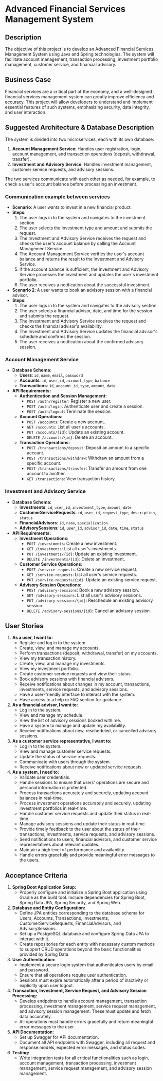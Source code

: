 # Advanced Financial Services Management System

## Description
The objective of this project is to develop an Advanced Financial Services Management System using Java and Spring 
technologies. The system will facilitate account management, transaction processing, investment portfolio 
management, customer service, and financial advisory.

## Business Case
Financial services are a critical part of the economy, and a well-designed financial services management system 
can greatly improve efficiency and accuracy. This project will allow developers to understand and implement 
essential features of such systems, emphasizing security, data integrity, and user interaction.

## Suggested Architecture & Database Description
The system is divided into two microservices, each with its own database:

1. **Account Management Service**: Handles user registration, login, account management, and transaction operations (deposit, withdrawal, transfer).
2. **Investment and Advisory Service**: Handles investment management, customer service requests, and advisory sessions.

The two services communicate with each other as needed, for example, to check a user's account balance before 
processing an investment.

### Communication example between services
- **Scenario**: A user wants to invest in a new financial product.
- **Steps**:
    1. The user logs in to the system and navigates to the investment section.
    2. The user selects the investment type and amount and submits the request.
    3. The Investment and Advisory Service receives the request and checks the user's account balance by calling the Account Management Service.
    4. The Account Management Service verifies the user's account balance and returns the result to the Investment and Advisory Service.
    5. If the account balance is sufficient, the Investment and Advisory Service processes the investment and updates the user's investment portfolio.
    6. The user receives a notification about the successful investment.
- **Scenario 2**: A user wants to book an advisory session with a financial advisor.
- **Steps**:
    1. The user logs in to the system and navigates to the advisory section.
    2. The user selects a financial advisor, date, and time for the session and submits the request.
    3. The Investment and Advisory Service receives the request and checks the financial advisor's availability.
    4. The Investment and Advisory Service updates the financial advisor's schedule and confirms the session.
    5. The user receives a notification about the confirmed advisory session.

### Account Management Service
- **Database Schema:**
    - **Users**: `id`, `name`, `email`, `password`
    - **Accounts**: `id`, `user_id`, `account_type`, `balance`
    - **Transactions**: `id`, `account_id`, `type`, `amount`, `date`
- **API Requirements:**
    - **Authentication and Session Management:**
        - `POST /auth/register`: Register a new user.
        - `POST /auth/login`: Authenticate user and create a session.
        - `POST /auth/logout`: Terminate the session.
    - **Account Operations:**
        - `POST /accounts`: Create a new account.
        - `GET /accounts`: List all user's accounts.
        - `PUT /accounts/{id}`: Update an existing account.
        - `DELETE /accounts/{id}`: Delete an account.
    - **Transaction Operations:**
        - `POST /transactions/deposit`: Deposit an amount to a specific account.
        - `POST /transactions/withdraw`: Withdraw an amount from a specific account.
        - `POST /transactions/transfer`: Transfer an amount from one account to another.
        - `GET /transactions`: View transaction history.

### Investment and Advisory Service
- **Database Schema:**
    - **Investments**: `id`, `user_id`, `investment_type`, `amount`, `date`
    - **CustomerServiceRequests**: `id`, `user_id`, `request_type`, `description`, `status`
    - **FinancialAdvisors**: `id`, `name`, `specialization`
    - **AdvisorySessions**: `id`, `user_id`, `advisor_id`, `date`, `time`, `status`
- **API Requirements:**
    - **Investment Operations:**
        - `POST /investments`: Create a new investment.
        - `GET /investments`: List all user's investments.
        - `PUT /investments/{id}`: Update an existing investment.
        - `DELETE /investments/{id}`: Delete an investment.
    - **Customer Service Operations:**
        - `POST /service-requests`: Create a new service request.
        - `GET /service-requests`: List all user's service requests.
        - `PUT /service-requests/{id}`: Update an existing service request.
    - **Advisory Session Operations:**
        - `POST /advisory-sessions`: Book a new advisory session.
        - `GET /advisory-sessions`: List all user's advisory sessions.
        - `PUT /advisory-sessions/{id}`: Reschedule an existing advisory session.
        - `DELETE /advisory-sessions/{id}`: Cancel an advisory session.

## User Stories
1. **As a user, I want to:**
    - Register and log in to the system.
    - Create, view, and manage my accounts.
    - Perform transactions (deposit, withdrawal, transfer) on my accounts.
    - View my transaction history.
    - Create, view, and manage my investments.
    - View my investment portfolio.
    - Create customer service requests and view their status.
    - Book advisory sessions with financial advisors.
    - Receive notifications about changes in my account, transactions, investments, service requests, and advisory sessions.
    - Have a user-friendly interface to interact with the system.
    - Have access to a help or FAQ section for guidance.
2. **As a financial advisor, I want to:**
    - Log in to the system.
    - View and manage my schedule.
    - View the list of advisory sessions booked with me.
    - Have a system to manage and update my availability.
    - Receive notifications about new, rescheduled, or cancelled advisory sessions.
3. **As a customer service representative, I want to:**
    - Log in to the system.
    - View and manage customer service requests.
    - Update the status of service requests.
    - Communicate with users through the system.
    - Receive notifications about new or updated service requests.
4. **As a system, I need to:**
    - Validate user credentials.
    - Handle sessions to ensure that users' operations are secure and personal information is protected.
    - Process transactions accurately and securely, updating account balances in real-time.
    - Process investment operations accurately and securely, updating investment portfolios in real-time.
    - Handle customer service requests and update their status in real-time.
    - Manage advisory sessions and update their status in real-time.
    - Provide timely feedback to the user about the status of their transactions, investments, service requests, and advisory sessions.
    - Send notifications to users, financial advisors, and customer service representatives about relevant updates.
    - Maintain a high level of performance and availability.
    - Handle errors gracefully and provide meaningful error messages to the users.

## Acceptance Criteria
1. **Spring Boot Application Setup:**
    - Properly configure and initialize a Spring Boot application using Gradle as the build tool. Include dependencies for Spring Boot, Spring Data JPA, Spring Security, and Spring Web.
2. **Database and Entity Configuration:**
    - Define JPA entities corresponding to the database schema for Users, Accounts, Transactions, Investments, CustomerServiceRequests, FinancialAdvisors, and AdvisorySessions.
    - Set up a PostgreSQL database and configure Spring Data JPA to interact with it.
    - Create repositories for each entity with necessary custom methods to support CRUD operations beyond the basic functionalities provided by Spring Data.
3. **User Authentication:**
    - Implement a secure login system that authenticates users by email and password.
    - Ensure that all operations require user authentication.
    - Sessions must expire automatically after a period of inactivity or explicitly upon user logout.
4. **Transaction, Investment, Service Request, and Advisory Session Processing:**
    - Develop endpoints to handle account management, transaction processing, investment management, service request management, and advisory session management. These must update and fetch data accurately.
    - All operations must handle errors gracefully and return meaningful error messages to the user.
5. **API Documentation:**
    - Set up Swagger for API documentation.
    - Document all API endpoints with Swagger, including all request and response models, expected error messages, and status codes.
6. **Testing:**
    - Write integration tests for all critical functionalities such as login, account management, transaction processing, investment management, service request management, and advisory session management.
